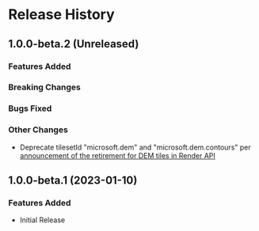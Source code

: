 # Release History

## 1.0.0-beta.2 (Unreleased)

### Features Added

### Breaking Changes

### Bugs Fixed

### Other Changes

- Deprecate tilesetId "microsoft.dem" and "microsoft.dem.contours" per [announcement of the retirement for DEM tiles in Render API](https://azure.microsoft.com/updates/azure-maps-elevation-apis-and-render-v2-dem-tiles-will-be-retired-on-5-may-2023/)

## 1.0.0-beta.1 (2023-01-10)

### Features Added

- Initial Release

